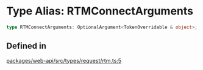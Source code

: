 # Type Alias: RTMConnectArguments

```ts
type RTMConnectArguments: OptionalArgument<TokenOverridable & object>;
```

## Defined in

[packages/web-api/src/types/request/rtm.ts:5](https://github.com/slackapi/node-slack-sdk/blob/main/packages/web-api/src/types/request/rtm.ts#L5)

